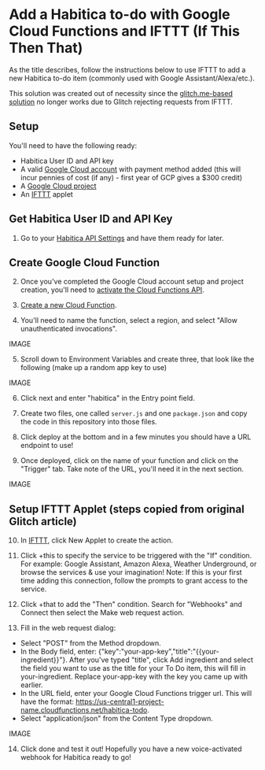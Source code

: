 # Add a Habitica to-do with Google Cloud Functions and IFTTT (If This Then That)

As the title describes, follow the instructions below to use IFTTT to add a new Habitica to-do item (commonly used with Google Assistant/Alexa/etc.).

This solution was created out of necessity since the [glitch.me-based solution](https://habitica.fandom.com/wiki/Habitica_To-Do_Action_for_IFTTT) no longer works due to Glitch rejecting requests from IFTTT.

## Setup

You'll need to have the following ready:

- Habitica User ID and API key
- A valid [Google Cloud account](https://cloud.google.com/billing/docs/how-to/manage-billing-account) with payment method added (this will incur pennies of cost (if any) - first year of GCP gives a $300 credit)
- A [Google Cloud project](https://console.cloud.google.com/cloud-resource-manage)
- An [IFTTT](ifttt.com) applet

## Get Habitica User ID and API Key

1. Go to your [Habitica API Settings](https://habitica.com/user/settings/api) and have them ready for later.

## Create Google Cloud Function

2. Once you've completed the Google Cloud account setup and project creation, you'll need to [activate the Cloud Functions API](https://console.cloud.google.com/marketplace/product/google/cloudfunctions.googleapis.com).

3. [Create a new Cloud Function](https://console.cloud.google.com/functions/list).

4. You'll need to name the function, select a region, and select "Allow unauthenticated invocations".

IMAGE

5. Scroll down to Environment Variables and create three, that look like the following (make up a random app key to use)

IMAGE

6. Click next and enter "habitica" in the Entry point field.

7. Create two files, one called `server.js` and one `package.json` and copy the code in this repository into those files.

8. Click deploy at the bottom and in a few minutes you should have a URL endpoint to use!

9. Once deployed, click on the name of your function and click on the "Trigger" tab. Take note of the URL, you'll need it in the next section.

IMAGE

## Setup IFTTT Applet (steps copied from original Glitch article)

10. In [IFTTT](ifttt.com), click New Applet to create the action.

11. Click +this to specify the service to be triggered with the "If" condition. For example: Google Assistant, Amazon Alexa, Weather Underground, or browse the services & use your imagination! Note: If this is your first time adding this connection, follow the prompts to grant access to the service.

12. Click +that to add the "Then" condition. Search for "Webhooks" and Connect then select the Make web request action.

13. Fill in the web request dialog:
- Select "POST" from the Method dropdown.
- In the Body field, enter: {"key":"your-app-key","title":"{{your-ingredient}}"}. After you've typed "title", click Add ingredient and select the field you want to use as the title for your To Do item, this will fill in your-ingredient. Replace your-app-key with the key you came up with earlier.
- In the URL field, enter your Google Cloud Functions trigger url. This will have the format: https://us-central1-project-name.cloudfunctions.net/habitica-todo.
- Select "application/json" from the Content Type dropdown.

IMAGE

14. Click done and test it out! Hopefully you have a new voice-activated webhook for Habitica ready to go!
